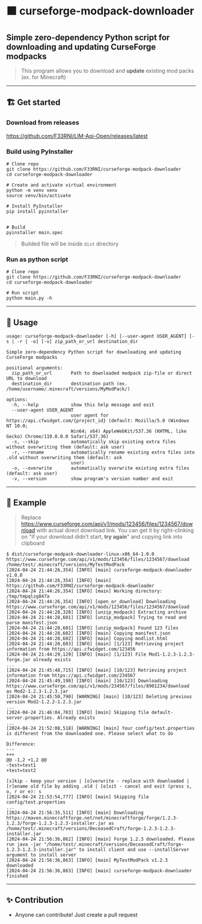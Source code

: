 # 🟧 curseforge-modpack-downloader

## Simple zero-dependency Python script for downloading and updating CurseForge modpacks

> This program allows you to download and **update** existing mod packs (ex. for Minecraft)

----------

## 🏗️ Get started

### Download from releases

<https://github.com/F33RNI/LlM-Api-Open/releases/latest>

### Build using PyInstaller

```shell
# Clone repo
git clone https://github.com/F33RNI/curseforge-modpack-downloader
cd curseforge-modpack-downloader

# Create and activate virtual environment
python -m venv venv
source venv/bin/activate

# Install PyInstaller
pip install pyinstaller


# Build
pyinstaller main.spec
```

> Builded file will be inside `dist` directory

### Run as python script

```shell
# Clone repo
git clone https://github.com/F33RNI/curseforge-modpack-downloader
cd curseforge-modpack-downloader

# Run script
python main.py -h
```

----------

## 📃 Usage

```text
usage: curseforge-modpack-downloader [-h] [--user-agent USER_AGENT] [-s | -r | -o] [-v] zip_path_or_url destination_dir

Simple zero-dependency Python script for downloading and updating CurseForge modpacks

positional arguments:
  zip_path_or_url       Path to downloaded modpack zip-file or direct URL to download
  destination_dir       destination path (ex. /home/username/.minecraft/versions/MyModPack/)

options:
  -h, --help            show this help message and exit
  --user-agent USER_AGENT
                        user agent for https://api.cfwidget.com/{project_id} (default: Mozilla/5.0 (Windows NT 10.0;
                        Win64; x64) AppleWebKit/537.36 (KHTML, like Gecko) Chrome/119.0.0.0 Safari/537.36)
  -s, --skip            automatically skip existing extra files without overwriting them (default: ask user)
  -r, --rename          automatically rename existing extra files into .old without overwriting them (default: ask
                        user)
  -o, --overwrite       automatically overwrite existing extra files (default: ask user)
  -v, --version         show program's version number and exit
```

----------

## 📝 Example

> Replace <https://www.curseforge.com/api/v1/mods/123456/files/1234567/download> with actual direct download link. You can get it by right-clinking on "If your download didn’t start, **try again**" and copying link into clipboard

```shell
$ dist/curseforge-modpack-downloader-linux-x86_64-1.0.0 https://www.curseforge.com/api/v1/mods/123456/files/1234567/download /home/test/.minecraft/versions/MyTestModPack
[2024-04-24 21:44:26,354] [INFO] [main] curseforge-modpack-downloader v1.0.0
[2024-04-24 21:44:26,354] [INFO] [main] https://github.com/F33RNI/curseforge-modpack-downloader
[2024-04-24 21:44:26,354] [INFO] [main] Working directory: /tmp/tmpqlzg847a
[2024-04-24 21:44:26,354] [INFO] [open_or_download] Downloading https://www.curseforge.com/api/v1/mods/123456/files/1234567/download
[2024-04-24 21:44:28,328] [INFO] [unzip_modpack] Extracting archive
[2024-04-24 21:44:28,601] [INFO] [unzip_modpack] Trying to read and parse manifest.json
[2024-04-24 21:44:28,601] [INFO] [unzip_modpack] Found 123 files
[2024-04-24 21:44:28,602] [INFO] [main] Copying manifest.json
[2024-04-24 21:44:28,602] [INFO] [main] Copying modlist.html
[2024-04-24 21:44:28,603] [INFO] [main] [1/123] Retrieving project information from https://api.cfwidget.com/123456
[2024-04-24 21:44:29,129] [INFO] [main] [1/123] File Mod1-1.2.3-1.2.3-forge.jar already exists
...
[2024-04-24 21:45:48,715] [INFO] [main] [10/123] Retrieving project information from https://api.cfwidget.com/234567
[2024-04-24 21:45:49,198] [INFO] [main] [10/123] Downloading https://www.curseforge.com/api/v1/mods/234567/files/8901234/download as Mod2-1.2.3-1.2.3.jar
[2024-04-24 21:45:50,790] [WARNING] [main] [10/123] Deleting previous version Mod2-1.2.2-1.2.3.jar
...
[2024-04-24 21:46:04,703] [INFO] [main] Skipping file default-server.properties. Already exists
...
[2024-04-24 21:52:08,518] [WARNING] [main] Your config/test.properties is different from the downloaded one. Please select what to do

Difference:
---
+++
@@ -1,2 +1,2 @@
-test=test1
+test=test2

[s]kip - keep your version | [o]verwrite - replace with downloaded | [r]ename old file by adding .old | [e]xit - cancel and exit (press s, o, r or e): s
[2024-04-24 21:53:54,777] [INFO] [main] Skipping file config/test.properties
...
[2024-04-24 21:56:35,511] [INFO] [main] Downloading https://maven.minecraftforge.net/net/minecraftforge/forge/1.2.3-1.2.3/forge-1.2.3-1.2.3-installer.jar as /home/test/.minecraft/versions/DeceasedCraft/forge-1.2.3-1.2.3-installer.jar
[2024-04-24 21:56:36,862] [INFO] [main] Forge 1.2.3 downloaded. Please run java -jar "/home/test/.minecraft/versions/DeceasedCraft/forge-1.2.3-1.2.3-installer.jar" to install client and use --installServer argument to install server
[2024-04-24 21:56:36,863] [INFO] [main] MyTestModPack v1.2.3 downloaded
[2024-04-24 21:56:36,863] [INFO] [main] curseforge-modpack-downloader finished
```

----------

## ✨ Contribution

- Anyone can contribute! Just create a pull request
